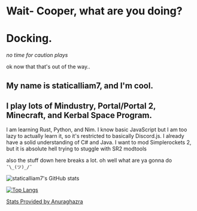 # Wait- Cooper, what are you doing?
# Docking.
*no time for caution plays*

ok now that that's out of the way..
## My name is staticalliam7, and I'm cool.
## I play lots of Mindustry, Portal/Portal 2, Minecraft, and Kerbal Space Program. 
I am learning Rust, Python, and Nim. I know basic JavaScript but I am too lazy to actually learn it, so it's restricted to basically Discord.js. I already have a solid understanding of C# and Java. I want to mod Simplerockets 2, but it is absolute hell trying to stuggle with SR2 modtools

also the stuff down here breaks a lot. oh well what are ya gonna do `¯\_(ツ)_/¯ `

![staticalliam7's GitHub stats](https://github-readme-stats.vercel.app/api?username=staticalliam7&show_icons=true&theme=dark&include_all_commits=true)


[![Top Langs](https://github-readme-stats.vercel.app/api/top-langs/?username=staticalliam7&theme=dark)](https://github.com/anuraghazra/github-readme-stats)


[Stats Provided by Anuraghazra](https://github.com/anuraghazra/github-readme-stats)




